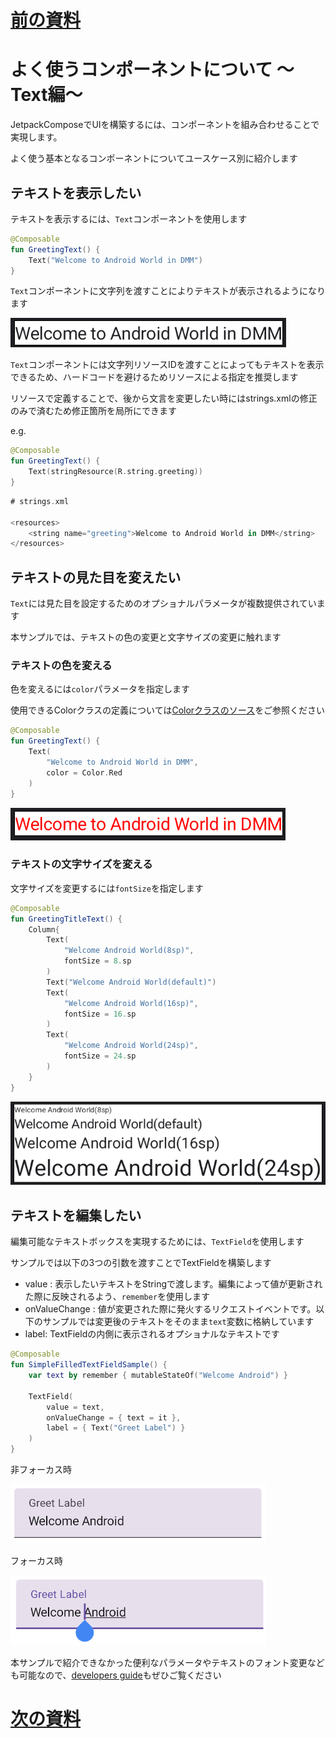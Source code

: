 # [前の資料](./02-Composable関数について.md)
# よく使うコンポーネントについて 〜Text編〜

JetpackComposeでUIを構築するには、コンポーネントを組み合わせることで実現します。

よく使う基本となるコンポーネントについてユースケース別に紹介します

## テキストを表示したい
テキストを表示するには、`Text`コンポーネントを使用します

```kotlin
@Composable
fun GreetingText() {
    Text("Welcome to Android World in DMM")
}
```

`Text`コンポーネントに文字列を渡すことによりテキストが表示されるようになります

![Text Sample](../image/component_sample/text_sample.png)

`Text`コンポーネントには文字列リソースIDを渡すことによってもテキストを表示できるため、ハードコードを避けるためリソースによる指定を推奨します

リソースで定義することで、後から文言を変更したい時にはstrings.xmlの修正のみで済むため修正箇所を局所にできます

e.g.
```kotlin
@Composable
fun GreetingText() {
    Text(stringResource(R.string.greeting))
}
```

```kotlin
# strings.xml

<resources>
    <string name="greeting">Welcome to Android World in DMM</string>
</resources>

```

## テキストの見た目を変えたい
`Text`には見た目を設定するためのオプショナルパラメータが複数提供されています

本サンプルでは、テキストの色の変更と文字サイズの変更に触れます


### テキストの色を変える
色を変えるには`color`パラメータを指定します

使用できるColorクラスの定義については[Colorクラスのソース](https://cs.android.com/androidx/platform/frameworks/support/+/androidx-main:compose/ui/ui-graphics/src/commonMain/kotlin/androidx/compose/ui/graphics/Color.kt;l=115?q=%20androidx.compose.ui.graphics.Color&ss=androidx%2Fplatform%2Fframeworks%2Fsupport&hl=ja)をご参照ください

```kotlin
@Composable
fun GreetingText() {
    Text(
        "Welcome to Android World in DMM",
        color = Color.Red
    )
}
```
![Text Sample](../image/component_sample/text_red_sample.png)


### テキストの文字サイズを変える
文字サイズを変更するには`fontSize`を指定します

```kotlin
@Composable
fun GreetingTitleText() {
    Column{
        Text(
            "Welcome Android World(8sp)",
            fontSize = 8.sp
        )
        Text("Welcome Android World(default)")
        Text(
            "Welcome Android World(16sp)",
            fontSize = 16.sp
        )
        Text(
            "Welcome Android World(24sp)",
            fontSize = 24.sp
        )
    }
}
```
![Text Size Sample](../image/component_sample/text_size_sample.png)

## テキストを編集したい
編集可能なテキストボックスを実現するためには、`TextField`を使用します

サンプルでは以下の3つの引数を渡すことでTextFieldを構築します

- value : 表示したいテキストをStringで渡します。編集によって値が更新された際に反映されるよう、`remember`を使用します
- onValueChange : 値が変更された際に発火するリクエストイベントです。以下のサンプルでは変更後のテキストをそのまま`text`変数に格納しています
- label: TextFieldの内側に表示されるオプショナルなテキストです

```kotlin
@Composable
fun SimpleFilledTextFieldSample() {
    var text by remember { mutableStateOf("Welcome Android") }

    TextField(
        value = text,
        onValueChange = { text = it },
        label = { Text("Greet Label") }
    )
}
```

非フォーカス時

![TextField Sample](../image/component_sample/textfield_sample.png)

フォーカス時

![TextField Focus Sample](../image/component_sample/textfield_sample_forcus.png)




本サンプルで紹介できなかった便利なパラメータやテキストのフォント変更なども可能なので、[developers guide](https://developer.android.com/jetpack/compose/text?hl=ja)もぜひご覧ください

# [次の資料](./04-よく使うComponentについて%20〜Button〜.md)
